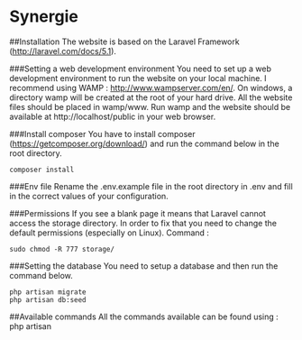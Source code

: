 # Synergie

##Installation
The website is based on the Laravel Framework (http://laravel.com/docs/5.1).

###Setting a web development environment
You need to set up a web development environment to run the website on your local machine.
I recommend using WAMP : http://www.wampserver.com/en/.
On windows, a directory wamp will be created at the root of your hard drive. 
All the website files should be placed in wamp/www. Run wamp and the website should be available at http://localhost/public
in your web browser.

###Install composer
You have to install composer (https://getcomposer.org/download/) and run the command below in the root directory.
```
composer install
```

###Env file
Rename the .env.example file in the root directory in .env and fill in the correct values of your configuration.

###Permissions
If you see a blank page it means that Laravel cannot access the storage directory.
In order to fix that you need to change the default permissions (especially on Linux).
Command : 
```
sudo chmod -R 777 storage/
```

###Setting the database
You need to setup a database and then run the command below.
```
php artisan migrate
php artisan db:seed
```

##Available commands
All the commands available can be found using : php artisan

